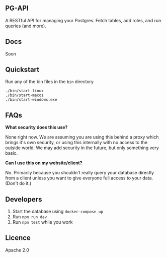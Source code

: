 ## PG-API

A RESTful API for managing your Postgres. Fetch tables, add roles, and run queries (and more).

## Docs

Soon

## Quickstart

Run any of the bin files in the `bin` directory
```
./bin/start-linux
./bin/start-macos
./bin/start-windows.exe
```

## FAQs

**What security does this use?**

None right now. We are assuming you are using this behind a proxy which brings it's own security, or using this internally with no access to the outside world. We may add security in the future, but only something very basic.  

**Can I use this on my website/client?**

No. Primarily because you shouldn't really query your database directly from a client unless you want to give everyone full access to your data. (Don't do it.) 

## Developers

1. Start the database using `docker-compose up`
2. Run `npm run dev`
3. Run `npm test` while you work

## Licence

Apache 2.0